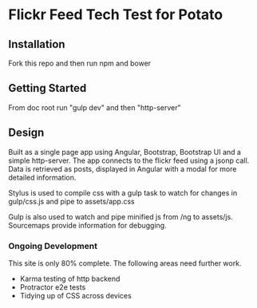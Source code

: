# Flickr Feed Tech Test for Potato

## Installation

Fork this repo and then run npm and bower

## Getting Started

From doc root run "gulp dev" and then "http-server"

## Design

Built as a single page app using Angular, Bootstrap, Bootstrap UI and a simple http-server.  The app connects to the flickr feed using a jsonp call.  Data is retrieved as posts, displayed in Angular with a modal for more detailed information.

Stylus is used to compile css with a gulp task to watch for changes in gulp/css.js and pipe to assets/app.css

Gulp is also used to watch and pipe minified js from /ng to assets/js.  Sourcemaps provide information for debugging.

### Ongoing Development

This site is only 80% complete.  The following areas need further work.

* Karma testing of http backend
* Protractor e2e tests
* Tidying up of CSS across devices

